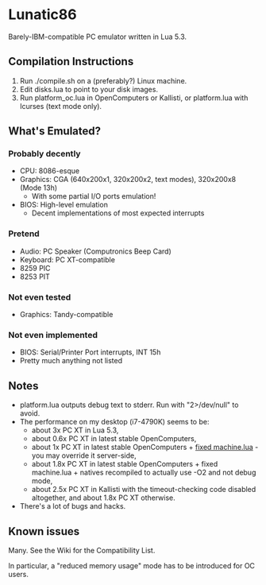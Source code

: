 # Lunatic86

Barely-IBM-compatible PC emulator written in Lua 5.3.

## Compilation Instructions

1. Run ./compile.sh on a (preferably?) Linux machine.
2. Edit disks.lua to point to your disk images.
3. Run platform_oc.lua in OpenComputers or Kallisti, or platform.lua with lcurses (text mode only).

## What's Emulated?

### Probably decently

* CPU: 8086-esque
* Graphics: CGA (640x200x1, 320x200x2, text modes), 320x200x8 (Mode 13h)
    * With some partial I/O ports emulation!
* BIOS: High-level emulation
    * Decent implementations of most expected interrupts

### Pretend

* Audio: PC Speaker (Computronics Beep Card)
* Keyboard: PC XT-compatible
* 8259 PIC
* 8253 PIT

### Not even tested

* Graphics: Tandy-compatible

### Not even implemented

* BIOS: Serial/Printer Port interrupts, INT 15h
* Pretty much anything not listed

## Notes

* platform.lua outputs debug text to stderr. Run with "2>/dev/null" to avoid.
* The performance on my desktop (i7-4790K) seems to be:
    * about 3x PC XT in Lua 5.3,
    * about 0.6x PC XT in latest stable OpenComputers,
    * about 1x PC XT in latest stable OpenComputers + [fixed machine.lua](https://github.com/MightyPirates/OpenComputers/pull/2877) - you may override 
it server-side,
    * about 1.8x PC XT in latest stable OpenComputers + fixed machine.lua + natives recompiled to actually use -O2 and not debug mode,
    * about 2.5x PC XT in Kallisti with the timeout-checking code disabled altogether, and about 1.8x PC XT otherwise.
* There's a lot of bugs and hacks.

## Known issues

Many. See the Wiki for the Compatibility List.

In particular, a "reduced memory usage" mode has to be introduced for OC users.
